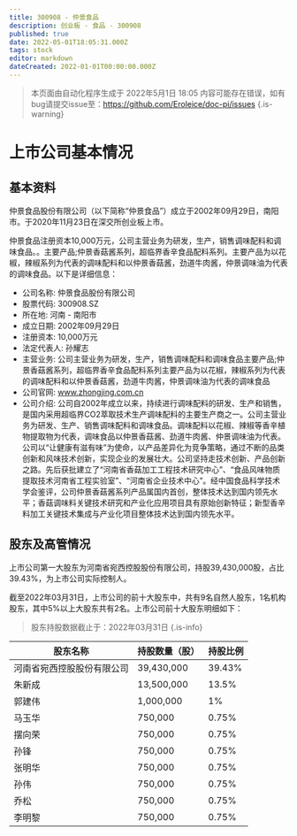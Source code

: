```yaml
---
title: 300908 - 仲景食品
description: 创业板 - 食品 - 300908
published: true
date: 2022-05-01T18:05:31.000Z
tags: stock
editor: markdown
dateCreated: 2022-01-01T00:00:00.000Z
---
```


> 本页面由自动化程序生成于 2022年5月1日 18:05
> 内容可能存在错误，如有bug请提交issue至：https://github.com/Eroleice/doc-pi/issues
{.is-warning}

# 上市公司基本情况

## 基本资料

仲景食品股份有限公司（以下简称“仲景食品”）成立于2002年09月29日，南阳市。于2020年11月23日在深交所创业板上市。

仲景食品注册资本10,000万元，公司主营业务为研发，生产，销售调味配料和调味食品。。主要产品;仲景香菇酱系列，超临界香辛食品配料系列。主要产品为以花椒，辣椒系列为代表的调味配料和以仲景香菇酱，劲道牛肉酱，仲景调味油为代表的调味食品。以下是详细信息：

- 公司名称: 仲景食品股份有限公司
- 股票代码: 300908.SZ
- 所在地: 河南 - 南阳市
- 成立日期: 2002年09月29日
- 注册资本: 10,000万元
- 法定代表人: 孙耀志
- 主营业务: 公司主营业务为研发，生产，销售调味配料和调味食品主要产品;仲景香菇酱系列，超临界香辛食品配料系列主要产品为以花椒，辣椒系列为代表的调味配料和以仲景香菇酱，劲道牛肉酱，仲景调味油为代表的调味食品
- 公司官网: www.zhongjing.com.cn
- 公司介绍: 公司自2002年成立以来，持续进行调味配料的研发、生产和销售，是国内采用超临界CO2萃取技术生产调味配料的主要生产商之一。公司主营业务为研发、生产、销售调味配料和调味食品。调味配料以花椒、辣椒等香辛植物提取物为代表，调味食品以仲景香菇酱、劲道牛肉酱、仲景调味油为代表。公司以“让健康有滋有味”为使命，以产品差异化为竞争策略，通过不断的品类创新和风味技术创新，实现企业的发展壮大。公司坚持走技术创新、产品创新之路。先后获批建立了“河南省香菇加工工程技术研究中心”、“食品风味物质提取技术河南省工程实验室”、“河南省企业技术中心”。经中国食品科学技术学会鉴评，公司仲景香菇酱系列产品属国内首创，整体技术达到国内领先水平；香菇调味料关键技术研究和产业化应用项目具有原始创新特征；新型香辛料加工关键技术集成与产业化项目整体技术达到国内领先水平。


## 股东及高管情况

上市公司第一大股东为河南省宛西控股股份有限公司，持股39,430,000股，占比39.43%，为上市公司实际控制人。

截至2022年03月31日，上市公司的前十大股东中，共有9名自然人股东，1名机构股东，其中5%以上大股东共有2名。上市公司前十大股东明细如下：

> 股东持股数据截止于：2022年03月31日
{.is-info}

| 股东名称 | 持股数量（股） | 持股比例 |
| --- | --- | --- |
| 河南省宛西控股股份有限公司 | 39,430,000 | 39.43% |
| 朱新成 | 13,500,000 | 13.5% |
| 郭建伟 | 1,000,000 | 1% |
| 马玉华 | 750,000 | 0.75% |
| 摆向荣 | 750,000 | 0.75% |
| 孙锋 | 750,000 | 0.75% |
| 张明华 | 750,000 | 0.75% |
| 孙伟 | 750,000 | 0.75% |
| 乔松 | 750,000 | 0.75% |
| 李明黎 | 750,000 | 0.75% |




